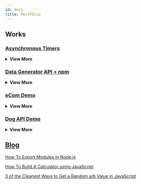 ```yaml
---
id: doc1
title: Portfolio
---
```


## Works
### [Asynchronous Timers](/zennn) 

<details>
<summary><b>View More</b></summary>

> Easy to manage, simple asynchronous timers rendered in the terminal for presentation & host management.

Built in Node.js, and hosted to GitHub and npm.

</details>

### [Data Generator API + npm](/jsonfaker) 

<details>
<summary><b>View More</b></summary>

> A fake data generator designed for rapid prototyping.

Built in Node.js, Express.js, HTML and Bootstrap. Hosted to Firebase, GitHub and npm

</details>

### [eCom Demo](/ecom) 

<details>
<summary><b>View More</b></summary>

> A demonstration of an eCommerce platform.

Client built with React.js, React Router and CSS. Deployed to Zeit.

Server built with Node.js, Express.js, PostgreSQL. Deployed to Heroku

Tests ran with Mocha, Chai, Jest and Supertest
</details>



### [Dog API Demo](/dog-api) 


<details>
<summary><b>View More</b></summary>

> Demonstrates my love for arrays and objects

Built in HTML, CSS and JavaScript. Hosted to GitHub.

</details>


## [Blog](/blog)
[How To Export Modules in Node.js](/blog/exporting-modules-in-node)

[How To Build A Calculator using JavaScript](/blog/how-to-build-a-calculator-using-javascript)

[3 of the Cleanest Ways to Get a Random a/b Value in JavaScript](/blog/3-slick-ways-to-get-a-random-value-in-javascript)




